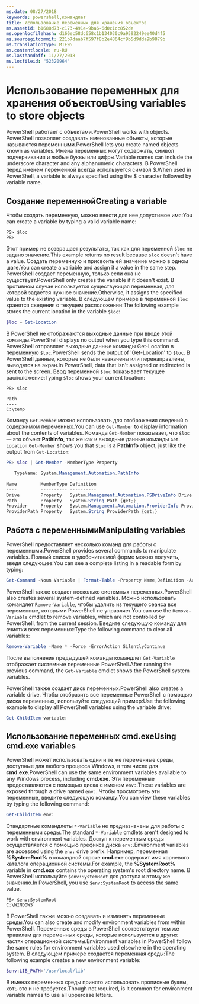 ```yaml
---
ms.date: 08/27/2018
keywords: powershell,командлет
title: Использование переменных для хранения объектов
ms.assetid: b1688d73-c173-491e-9ba6-6d0c1cc852de
ms.openlocfilehash: d166ec58dc658c1b134030c9a9592249ee40d4f5
ms.sourcegitcommit: 221b7daab7f597f8b2e4864cf9b5d9dda9b9879b
ms.translationtype: MTE95
ms.contentlocale: ru-RU
ms.lasthandoff: 11/27/2018
ms.locfileid: "52320964"
---
```

# <a name="using-variables-to-store-objects"></a><span data-ttu-id="756ed-103">Использование переменных для хранения объектов</span><span class="sxs-lookup"><span data-stu-id="756ed-103">Using variables to store objects</span></span>

<span data-ttu-id="756ed-104">PowerShell работает с объектами.</span><span class="sxs-lookup"><span data-stu-id="756ed-104">PowerShell works with objects.</span></span> <span data-ttu-id="756ed-105">PowerShell позволяет создавать именованные объекты, которые называются переменными.</span><span class="sxs-lookup"><span data-stu-id="756ed-105">PowerShell lets you create named objects known as variables.</span></span>
<span data-ttu-id="756ed-106">Имена переменных могут содержать, символ подчеркивания и любые буквы или цифры.</span><span class="sxs-lookup"><span data-stu-id="756ed-106">Variable names can include the underscore character and any alphanumeric characters.</span></span> <span data-ttu-id="756ed-107">В PowerShell перед именем переменной всегда используется символ \$.</span><span class="sxs-lookup"><span data-stu-id="756ed-107">When used in PowerShell, a variable is always specified using the \$ character followed by variable name.</span></span>

## <a name="creating-a-variable"></a><span data-ttu-id="756ed-108">Создание переменной</span><span class="sxs-lookup"><span data-stu-id="756ed-108">Creating a variable</span></span>

<span data-ttu-id="756ed-109">Чтобы создать переменную, можно ввести для нее допустимое имя:</span><span class="sxs-lookup"><span data-stu-id="756ed-109">You can create a variable by typing a valid variable name:</span></span>

```
PS> $loc
PS>
```

<span data-ttu-id="756ed-110">Этот пример не возвращает результаты, так как для переменной `$loc` не задано значение.</span><span class="sxs-lookup"><span data-stu-id="756ed-110">This example returns no result because `$loc` doesn't have a value.</span></span> <span data-ttu-id="756ed-111">Создать переменную и присвоить ей значение можно в одном шаге.</span><span class="sxs-lookup"><span data-stu-id="756ed-111">You can create a variable and assign it a value in the same step.</span></span> <span data-ttu-id="756ed-112">PowerShell создает переменную, только если она не существует.</span><span class="sxs-lookup"><span data-stu-id="756ed-112">PowerShell only creates the variable if it doesn't exist.</span></span>
<span data-ttu-id="756ed-113">В противном случае используется существующая переменная, для которой задается нужное значение.</span><span class="sxs-lookup"><span data-stu-id="756ed-113">Otherwise, it assigns the specified value to the existing variable.</span></span> <span data-ttu-id="756ed-114">В следующем примере в переменной `$loc` хранятся сведения о текущем расположении:</span><span class="sxs-lookup"><span data-stu-id="756ed-114">The following example stores the current location in the variable `$loc`:</span></span>

```powershell
$loc = Get-Location
```

<span data-ttu-id="756ed-115">В PowerShell не отображаются выходные данные при вводе этой команды.</span><span class="sxs-lookup"><span data-stu-id="756ed-115">PowerShell displays no output when you type this command.</span></span> <span data-ttu-id="756ed-116">PowerShell отправляет выходные данные команды Get-Location в переменную `$loc`.</span><span class="sxs-lookup"><span data-stu-id="756ed-116">PowerShell sends the output of 'Get-Location' to `$loc`.</span></span> <span data-ttu-id="756ed-117">В PowerShell данные, которые не были назначены или перенаправлены, выводятся на экран.</span><span class="sxs-lookup"><span data-stu-id="756ed-117">In PowerShell, data that isn't assigned or redirected is sent to the screen.</span></span> <span data-ttu-id="756ed-118">Ввод переменной `$loc` показывает текущее расположение:</span><span class="sxs-lookup"><span data-stu-id="756ed-118">Typing `$loc` shows your current location:</span></span>

```
PS> $loc

Path
----
C:\temp
```

<span data-ttu-id="756ed-119">Команду `Get-Member` можно использовать для отображения сведений о содержимом переменных.</span><span class="sxs-lookup"><span data-stu-id="756ed-119">You can use `Get-Member` to display information about the contents of variables.</span></span> <span data-ttu-id="756ed-120">Команда `Get-Member` показывает, что `$loc` — это объект **PathInfo**, так же как и выходные данные команды `Get-Location`:</span><span class="sxs-lookup"><span data-stu-id="756ed-120">`Get-Member` shows you that `$loc` is a **PathInfo** object, just like the output from `Get-Location`:</span></span>

```powershell
PS> $loc | Get-Member -MemberType Property

   TypeName: System.Management.Automation.PathInfo

Name         MemberType Definition
----         ---------- ----------
Drive        Property   System.Management.Automation.PSDriveInfo Drive {get;}
Path         Property   System.String Path {get;}
Provider     Property   System.Management.Automation.ProviderInfo Provider {...
ProviderPath Property   System.String ProviderPath {get;}
```

## <a name="manipulating-variables"></a><span data-ttu-id="756ed-121">Работа с переменными</span><span class="sxs-lookup"><span data-stu-id="756ed-121">Manipulating variables</span></span>

<span data-ttu-id="756ed-122">PowerShell предоставляет несколько команд для работы с переменными.</span><span class="sxs-lookup"><span data-stu-id="756ed-122">PowerShell provides several commands to manipulate variables.</span></span> <span data-ttu-id="756ed-123">Полный список в удобочитаемой форме можно получить, введя следующее:</span><span class="sxs-lookup"><span data-stu-id="756ed-123">You can see a complete listing in a readable form by typing:</span></span>

```powershell
Get-Command -Noun Variable | Format-Table -Property Name,Definition -AutoSize -Wrap
```

<span data-ttu-id="756ed-124">PowerShell также создает несколько системных переменных.</span><span class="sxs-lookup"><span data-stu-id="756ed-124">PowerShell also creates several system-defined variables.</span></span> <span data-ttu-id="756ed-125">Можно использовать командлет `Remove-Variable`, чтобы удалить из текущего сеанса все переменные, которыми PowerShell не управляет.</span><span class="sxs-lookup"><span data-stu-id="756ed-125">You can use the `Remove-Variable` cmdlet to remove variables, which are not controlled by PowerShell, from the current session.</span></span> <span data-ttu-id="756ed-126">Введите следующую команду для очистки всех переменных:</span><span class="sxs-lookup"><span data-stu-id="756ed-126">Type the following command to clear all variables:</span></span>

```powershell
Remove-Variable -Name * -Force -ErrorAction SilentlyContinue
```

<span data-ttu-id="756ed-127">После выполнения предыдущей команды командлет `Get-Variable` отображает системные переменные PowerShell.</span><span class="sxs-lookup"><span data-stu-id="756ed-127">After running the previous command, the `Get-Variable` cmdlet shows the PowerShell system variables.</span></span>

<span data-ttu-id="756ed-128">PowerShell также создает диск переменных.</span><span class="sxs-lookup"><span data-stu-id="756ed-128">PowerShell also creates a variable drive.</span></span> <span data-ttu-id="756ed-129">Чтобы отобразить все переменные PowerShell с помощью диска переменных, используйте следующий пример:</span><span class="sxs-lookup"><span data-stu-id="756ed-129">Use the following example to display all PowerShell variables using the variable drive:</span></span>

```powershell
Get-ChildItem variable:
```

## <a name="using-cmdexe-variables"></a><span data-ttu-id="756ed-130">Использование переменных cmd.exe</span><span class="sxs-lookup"><span data-stu-id="756ed-130">Using cmd.exe variables</span></span>

<span data-ttu-id="756ed-131">PowerShell может использовать одни и те же переменные среды, доступные для любого процесса Windows, в том числе для **cmd.exe**.</span><span class="sxs-lookup"><span data-stu-id="756ed-131">PowerShell can use the same environment variables available to any Windows process, including **cmd.exe**.</span></span> <span data-ttu-id="756ed-132">Эти переменные предоставляются с помощью диска с именем `env:`.</span><span class="sxs-lookup"><span data-stu-id="756ed-132">These variables are exposed through a drive named `env:`.</span></span> <span data-ttu-id="756ed-133">Чтобы просмотреть эти переменные, введите следующую команду:</span><span class="sxs-lookup"><span data-stu-id="756ed-133">You can view these variables by typing the following command:</span></span>

```powershell
Get-ChildItem env:
```

<span data-ttu-id="756ed-134">Стандартные командлеты `*-Variable` не предназначены для работы с переменными среды.</span><span class="sxs-lookup"><span data-stu-id="756ed-134">The standard `*-Variable` cmdlets aren't designed to work with environment variables.</span></span> <span data-ttu-id="756ed-135">Доступ к переменным среды осуществляется с помощью префикса диска `env:`.</span><span class="sxs-lookup"><span data-stu-id="756ed-135">Environment variables are accessed using the `env:` drive prefix.</span></span> <span data-ttu-id="756ed-136">Например, переменная **%SystemRoot%** в командной строке **cmd.exe** содержит имя корневого каталога операционной системы.</span><span class="sxs-lookup"><span data-stu-id="756ed-136">For example, the **%SystemRoot%** variable in **cmd.exe** contains the operating system's root directory name.</span></span> <span data-ttu-id="756ed-137">В PowerShell используйте `$env:SystemRoot` для доступа к этому же значению.</span><span class="sxs-lookup"><span data-stu-id="756ed-137">In PowerShell, you use `$env:SystemRoot` to access the same value.</span></span>

```
PS> $env:SystemRoot
C:\WINDOWS
```

<span data-ttu-id="756ed-138">В PowerShell также можно создавать и изменять переменные среды.</span><span class="sxs-lookup"><span data-stu-id="756ed-138">You can also create and modify environment variables from within PowerShell.</span></span> <span data-ttu-id="756ed-139">Переменные среды в PowerShell соответствуют тем же правилам для переменных среды, которые используются в других частях операционной системы.</span><span class="sxs-lookup"><span data-stu-id="756ed-139">Environment variables in PowerShell follow the same rules for environment variables used elsewhere in the operating system.</span></span> <span data-ttu-id="756ed-140">В следующем примере создается переменная среды:</span><span class="sxs-lookup"><span data-stu-id="756ed-140">The following example creates a new environment variable:</span></span>

```powershell
$env:LIB_PATH='/usr/local/lib'
```

<span data-ttu-id="756ed-141">В именах переменных среды принято использовать прописные буквы, хоть это и не требуется.</span><span class="sxs-lookup"><span data-stu-id="756ed-141">Though not required, is it common for environment variable names to use all uppercase letters.</span></span>
